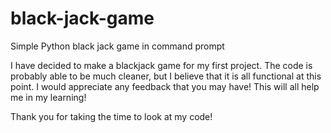 # black-jack-game
Simple Python black jack game in command prompt

I have decided to make a blackjack game for my first project. The code is probably able to be much cleaner, but I believe that it is all functional at this point. I would appreciate any feedback that you may have! This will all help me in my learning!

Thank you for taking the time to look at my code!
